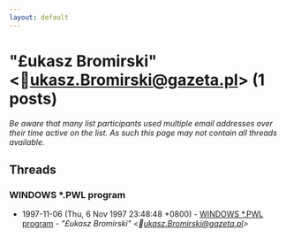 ```yaml
---
layout: default
---
```


# "£ukasz Bromirski" <ukasz.Bromirski@gazeta.pl> (1 posts)

_Be aware that many list participants used multiple email addresses over their time active on the list. As such this page may not contain all threads available._

## Threads

### WINDOWS *.PWL program
+ 1997-11-06 (Thu, 6 Nov 1997 23:48:48 +0800) - [WINDOWS *.PWL program](/archive/1997/11/c4f00c2f3ee0b2219cdf773b02853a43b21f3e26628c935df70feeb25fc01715) - _"£ukasz Bromirski" \<ukasz.Bromirski@gazeta.pl\>_

